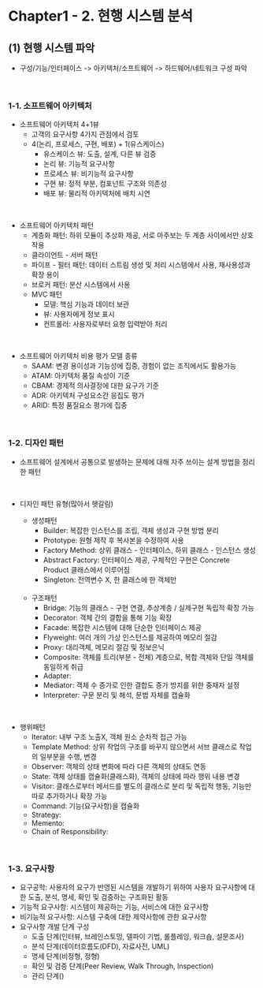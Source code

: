 Chapter1 - 2. 현행 시스템 분석
==============================

## (1) 현행 시스템 파악
- 구성/기능/인터페이스 -> 아키텍처/소프트웨어 -> 하드웨어/네트워크 구성 파악
<br>

### 1-1. 소프트웨어 아키텍처
- 소프트웨어 아키텍처 4+1뷰
  - 고객의 요구사항 4가지 관점에서 검토
  - 4(논리, 프로세스, 구현, 배포) + 1(유스케이스)
    - 유스케이스 뷰: 도출, 설계, 다른 뷰 검증
    - 논리 뷰: 기능적 요구사항
    - 프로세스 뷰: 비기능적 요구사항
    - 구현 뷰: 정적 부분, 컴포넌트 구조와 의존성
    - 배포 뷰: 물리적 아키텍처에 배치 시연
<br>

- 소프트웨어 아키텍처 패턴
  - 계층화 패턴: 하위 모듈이 추상화 제공, 서로 마주보는 두 계층 사이에서만 상호작용
  - 클라이언트 - 서버 패턴
  - 파이프 - 필터 패턴: 데이터 스트림 생성 및 처리 시스템에서 사용, 재사용성과 확장 용이
  - 브로커 패턴: 분산 시스템에서 사용
  - MVC 패턴
    - 모델: 핵심 기능과 데이터 보관
    - 뷰: 사용자에게 정보 표시
    - 컨트롤러: 사용자로부터 요청 입력받아 처리
<br>

- 소프트웨어 아키텍처 비용 평가 모델 종류
  - SAAM: 변경 용이성과 기능성에 집중, 경험이 없는 조직에서도 활용가능
  - ATAM: 아키텍처 품질 속성이 기준
  - CBAM: 경제적 의사결정에 대한 요구가 기준
  - ADR: 아키텍처 구성요소간 응집도 평가
  - ARID: 특정 품질요소 평가에 집중
<br>

### 1-2. 디자인 패턴
- 소프트웨어 설계에서 공통으로 발생하는 문제에 대해 자주 쓰이는 설계 방법을 정리한 패턴
<br>

- 디자인 패턴 유형(많아서 헷갈림)
  - 생성패턴
    - Builder: 복잡한 인스턴스를 조립, 객체 생성과 구현 방법 분리
    - Prototype: 원형 제작 후 복사본을 수정하여 사용
    - Factory Method: 상위 클래스 - 인터페이스, 하위 클래스 - 인스턴스 생성
    - Abstract Factory: 인터페이스 제공, 구체적인 구현은 Concrete Product 클래스에서 이루어짐
    - Singleton: 전역변수 X, 한 클래스에 한 객체만
  <br>
  
  - 구조패턴
    - Bridge: 기능의 클래스 - 구현 연결, 추상계층 / 실제구현 독립적 확장 가능
    - Decorator: 객체 간의 결합을 통해 기능 확장
    - Facade: 복잡한 시스템에 대해 단순한 인터페이스 제공
    - Flyweight: 여러 개의 가상 인스턴스를 제공하여 메모리 절감
    - Proxy: 대리객체, 메모리 절감 및 정보은닉
    - Composite: 객체를 트리(부분 - 전체) 계층으로, 복합 객체와 단일 객체를 동일하게 취급
    - Adapter: 
    - Mediator: 객체 수 증가로 인한 결합도 증가 방지를 위한 중재자 설정
    - Interpreter: 구문 분리 및 해석, 문법 자체를 캡슐화
<br>

  - 행위패턴
    - Iterator: 내부 구조 노출X, 객체 원소 순차적 접근 가능
    - Template Method: 상위 작업의 구조를 바꾸지 않으면서 서브 클래스로 작업의 일부분을 수행, 변경
    - Observer: 객체의 상태 변화에 따라 다른 객체의 상태도 연동
    - State: 객체 상태를 캡슐화(클래스화), 객체의 상태에 따라 행위 내용 변경
    - Visitor: 클래스로부터 메서드를 별도의 클래스로 분리 및 독립적 행동, 기능만 따로 추가하거나 확장 가능
    - Command: 기능(요구사항)을 캡슐화
    - Strategy: 
    - Memento:
    - Chain of Responsibility:

<br>

### 1-3. 요구사항
- 요구공학: 사용자의 요구가 반영된 시스템을 개발하기 위하여 사용자 요구사항에 대한 도출, 분석, 명세, 확인 및 검증하는 구조화된 활동
- 기능적 요구사항: 시스템이 제공하는 기능, 서비스에 대한 요구사항
- 비기능적 요구사항: 시스템 구축에 대한 제약사항에 관한 요구사항
- 요구사항 개발 단계 구성
  - 도출 단계(인터뷰, 브레인스토밍, 델파이 기법, 롤플레잉, 워크숍, 설문조사)
  - 분석 단계(데이터흐름도(DFD), 자료사전, UML)
  - 명세 단계(비정형, 정형)
  - 확인 및 검증 단계(Peer Review, Walk Through, Inspection)
  - 관리 단계()




